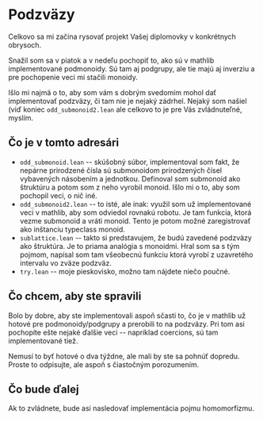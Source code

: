 # Podzväzy

Celkovo sa mi začína rysovať projekt Vašej diplomovky v konkrétnych obrysoch.

Snažil som sa v piatok a v nedeľu pochopiť to,
ako sú v mathlib implementované podmonoidy. Sú tam aj
podgrupy, ale tie majú aj inverziu a pre pochopenie veci
mi stačili monoidy.

Išlo mi najmä o to, aby som vám s dobrým svedomím mohol dať implementovať
podzväzy, či tam nie je nejaký zádrhel. Nejaký som našiel (viď koniec
`odd_submonoid2.lean` ale celkovo to je pre Vás zvládnuteľné, myslím.

## Čo je v tomto adresári

 * `odd_submonoid.lean` -- skúšobný súbor, implementoval som fakt, že nepárne prirodzené čísla sú submonoidom prirodzených čísel vybavených násobením a jednotkou. Definoval som submonoid ako štruktúru a potom som z neho vyrobil
monoid. Išlo mi o to, aby som pochopil veci, o nič iné. 
 * `odd_submonoid2.lean` -- to isté, ale inak: využil som už implementované veci v mathlib, aby som odviedol rovnakú robotu. Je tam funkcia, ktorá vezme submonoid a vráti monoid. Tento je potom možné zaregistrovať ako inštanciu typeclass monoid.
 * `sublattice.lean` -- takto si predstavujem, že budú zavedené podzväzy ako štruktúra. Je to priama analógia s monoidmi. Hral som sa s tým pojmom, napísal som tam všeobecnú funkciu ktorá vyrobí z uzavretého intervalu vo zväze podzväz.
 * `try.lean` -- moje pieskovisko, možno tam nájdete niečo poučné.

## Čo chcem, aby ste spravili

Bolo by dobre, aby ste implementovali aspoň sčasti to, čo je v mathlib už hotové pre podmonoidy/podgrupy
a prerobili to na podzväzy. Pri tom asi pochopíte ešte nejaké ďalšie veci -- napríklad coercions,
sú tam implementované tiež.

Nemusí to byť hotové o dva týždne, ale mali by ste sa pohnúť dopredu. Proste to odpisujte, ale
aspoň s čiastočným porozumením.

## Čo bude ďalej

Ak to zvládnete, bude asi nasledovať implementácia pojmu homomorfizmu.


